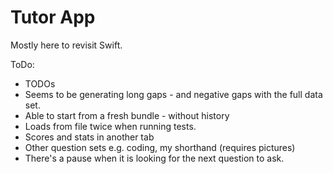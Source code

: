 # Tutor App

Mostly here to revisit Swift. 

ToDo:
* TODOs
* Seems to be generating long gaps - and negative gaps with the full data set. 
* Able to start from a fresh bundle - without history
* Loads from file twice when running tests.
* Scores and stats in another tab
* Other question sets e.g. coding, my shorthand (requires pictures)
* There's a pause when it is looking for the next question to ask. 
